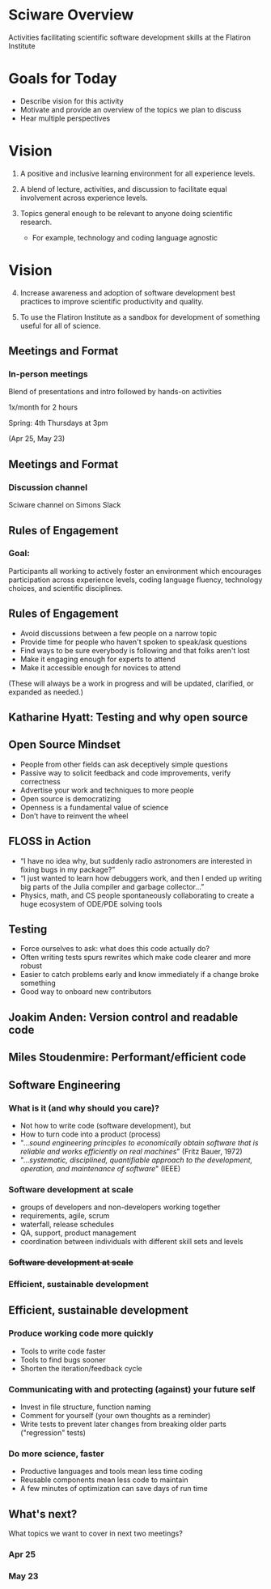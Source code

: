 # Sciware Overview

Activities facilitating scientific software development skills at the Flatiron Institute


# Goals for Today 

- Describe vision for this activity
- Motivate and provide an overview of the topics we plan to discuss 
- Hear multiple perspectives



# Vision

1) A positive and inclusive learning environment for all experience levels.

2) A blend of lecture, activities, and discussion to facilitate equal involvement across experience levels.

3) Topics general enough to be relevant to anyone doing scientific research.
   - For example, technology and coding language agnostic

# Vision

4) Increase awareness and adoption of software development best practices to improve scientific productivity and quality.

5) To use the Flatiron Institute as a sandbox for development of something useful for all of science.


## Meetings and Format

### In-person meetings
Blend of presentations and intro followed by hands-on activities

1x/month for 2 hours

Spring: 4th Thursdays at 3pm

(Apr 25, May 23)


## Meetings and Format
### Discussion channel
Sciware channel on Simons Slack



## Rules of Engagement

### Goal: 

Participants all working to actively foster an environment which encourages participation across experience levels, coding language fluency, technology choices, and scientific disciplines.


## Rules of Engagement

- Avoid discussions between a few people on a narrow topic
- Provide time for people who haven't spoken to speak/ask questions
- Find ways to be sure everybody is following and that folks aren't lost
- Make it engaging enough for experts to attend
- Make it accessible enough for novices to attend

(These will always be a work in progress and will be updated, clarified, or expanded as needed.)



## Katharine Hyatt: Testing and why open source


## Open Source Mindset
  - People from other fields can ask deceptively simple questions
  - Passive way to solicit feedback and code improvements, verify correctness
  - Advertise your work and techniques to more people
  - Open source is democratizing
  - Openness is a fundamental value of science
  - Don’t have to reinvent the wheel


## FLOSS in Action
  - “I have no idea why, but suddenly radio astronomers are interested in fixing bugs in my package?”
  - “I just wanted to learn how debuggers work, and then I ended up writing big parts of the Julia compiler and garbage collector…”
  - Physics, math, and CS people spontaneously collaborating to create a huge ecosystem of ODE/PDE solving tools


## Testing
  - Force ourselves to ask: what does this code actually do?
  - Often writing tests spurs rewrites which make code clearer and more robust
  - Easier to catch problems early and know immediately if a change broke something
  - Good way to onboard new contributors



## Joakim Anden: Version control and readable code



## Miles Stoudenmire: Performant/efficient code



## Software Engineering

### What is it (and why should you care)?

- Not how to write code (software development), but
- How to turn code into a product (process)
- "...*sound engineering principles to economically obtain software that is reliable and works efficiently on real machines*" (Fritz Bauer, 1972)
- "...*systematic, disciplined, quantifiable approach to the development, operation, and maintenance of software*" (IEEE)


### Software development at scale

- groups of developers and non-developers working together
- requirements, agile, scrum
- waterfall, release schedules
- QA, support, product management
- coordination between individuals with different skill sets and levels


### <strike>Software development at scale</strike>
### Efficient, sustainable development


## Efficient, sustainable development

### Produce working code more quickly

- Tools to write code faster
- Tools to find bugs sooner
- Shorten the iteration/feedback cycle


### Communicating with and protecting (against) your future self

- Invest in file structure, function naming
- Comment for yourself (your own thoughts as a reminder)
- Write tests to prevent later changes from breaking older parts ("regression" tests)


### Do more science, faster

- Productive languages and tools mean less time coding
- Reusable components mean less code to maintain
- A few minutes of optimization can save days of run time



## What's next? 
What topics we want to cover in next two meetings?

### Apr 25

### May 23
